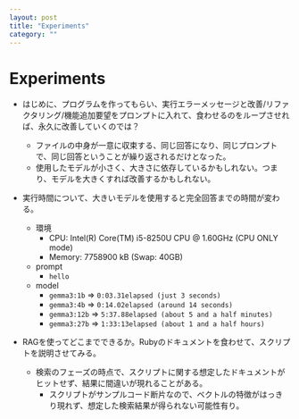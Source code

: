 ```yaml
---
layout: post
title: "Experiments"
category: ""
---
```


# Experiments

- はじめに、プログラムを作ってもらい、実行エラーメッセージと改善/リファクタリング/機能追加要望をプロンプトに入れて、食わせるのをループさせれば、永久に改善していくのでは？
  - ファイルの中身が一意に収束する、同じ回答になり、同じプロンプトで、同じ回答ということが繰り返されるだけとなった。
  - 使用したモデルが小さく、大きさに依存しているかもしれない。つまり、モデルを大きくすれば改善するかもしれない。

- 実行時間について、大きいモデルを使用すると完全回答までの時間が変わる。
  - 環境
    - CPU: Intel(R) Core(TM) i5-8250U CPU @ 1.60GHz (CPU ONLY mode)
    - Memory: 7758900 kB (Swap: 40GB)
  - prompt
    - `hello`
  - model
    - `gemma3:1b` => `0:03.31elapsed (just 3 seconds)`
    - `gemma3:4b` => `0:14.02elapsed (around 14 seconds)`
    - `gemma3:12b` => `5:37.88elapsed (about 5 and a half minutes)`
    - `gemma3:27b` => `1:33:13elapsed (about 1 and a half hours)`
- RAGを使ってどこまでできるか。Rubyのドキュメントを食わせて、スクリプトを説明させてみる。
  - 検索のフェーズの時点で、スクリプトに関する想定したドキュメントがヒットせず、結果に間違いが現れることがある。
    - スクリプトがサンプルコード断片なので、ベクトルの特徴がはっきり現れず、想定した検索結果が得られない可能性有り。
